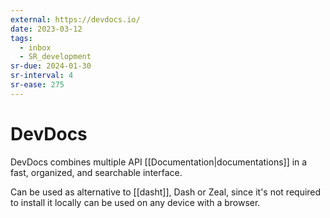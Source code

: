 ```yaml
---
external: https://devdocs.io/
date: 2023-03-12
tags:
  - inbox
  - SR_development
sr-due: 2024-01-30
sr-interval: 4
sr-ease: 275
---
```


# DevDocs

DevDocs combines multiple API [[Documentation|documentations]] in a fast,
organized, and searchable interface.

Can be used as alternative to [[dasht]], Dash or Zeal, since it's not required
to install it locally can be used on any device with a browser.
